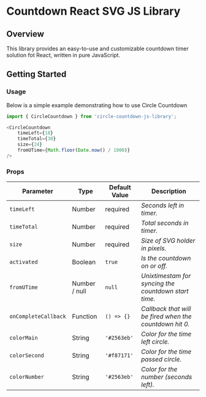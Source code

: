 # Countdown React SVG JS Library

## Overview
This library provides an easy-to-use and customizable countdown timer solution fot React, written in pure JavaScript.

## Getting Started

### Usage
Below is a simple example demonstrating how to use Circle Countdown

```js
import { CircleCountdown } from 'circle-countdown-js-library';

<CircleCountdown
    timeLeft={18}
    timeTotal={30}
    size={24}
    fromUTime={Math.floor(Date.now() / 1000)}
/>

```



### Props

| Parameter         | Type          | Default Value | Description                                             |
|-------------------|---------------|---------------|---------------------------------------------------------|
| `timeLeft`        | Number        | required      | _Seconds left in timer._                                |
| `timeTotal`       | Number        | required      | _Total seconds in timer._                               |
| `size`            | Number        | required      | _Size of SVG holder in pixels._                         |
| `activated`       | Boolean       | `true`        | _Is the countdown on or off._                           |
| `fromUTime`       | Number / null | `null`        | _Unixtimestam for syncing the countdown start time._    |
| `onCompleteCallback` | Function      | `() => {}`    | _Callback that will be fired when the countdown hit 0._ |
| `colorMain`       | String        | `'#2563eb'`   | _Color for the time left circle._                       |
| `colorSecond`     | String        | `'#f87171'`   | _Color for the time passed circle._                     |
| `colorNumber`     | String        | `'#2563eb'`   | _Color for the number (seconds left)._                  |
